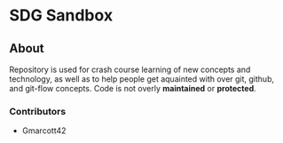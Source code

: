 SDG Sandbox
===========

About
-----

Repository is used for crash course learning of new concepts and technology, as well as to help people get aquainted with over git, github, and git-flow concepts. Code is not overly **maintained** or **protected**.

### Contributors
+ Gmarcott42
